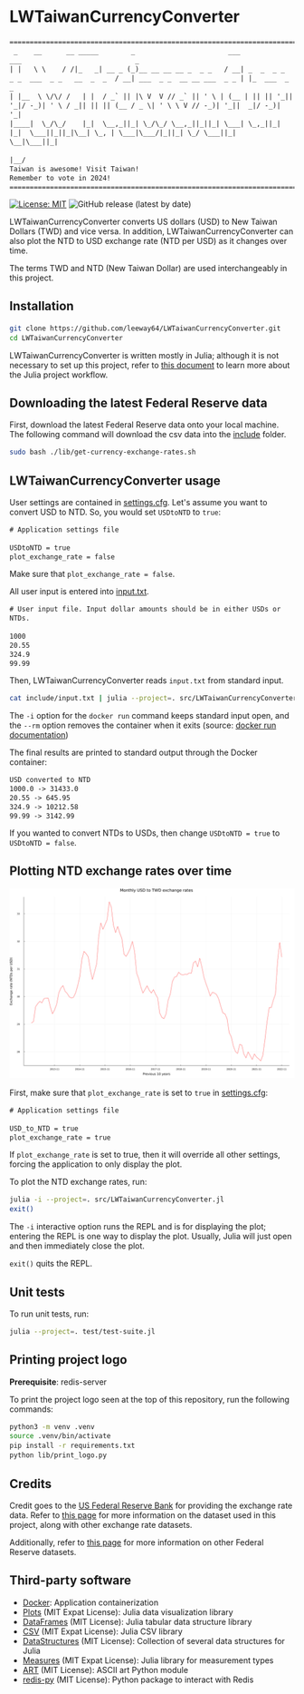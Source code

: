 # LWTaiwanCurrencyConverter

```text
==============================================================================================================================================
 _    __      __ _____        _                       ___                                        ___                            _             
| |   \ \    / /|_   _| __ _ (_)__ __ __ __ _  _ _   / __| _  _  _ _  _ _  ___  _ _   __  _  _  / __| ___  _ _  __ __ ___  _ _ | |_  ___  _ _ 
| |__  \ \/\/ /   | |  / _` || |\ V  V // _` || ' \ | (__ | || || '_|| '_|/ -_)| ' \ / _|| || || (__ / _ \| ' \ \ V // -_)| '_||  _|/ -_)| '_|
|____|  \_/\_/    |_|  \__,_||_| \_/\_/ \__,_||_||_| \___| \_,_||_|  |_|  \___||_||_|\__| \_, | \___|\___/|_||_| \_/ \___||_|   \__|\___||_|  
                                                                                          |__/                                                
Taiwan is awesome! Visit Taiwan!
Remember to vote in 2024!
==============================================================================================================================================
```

[![License: MIT](https://img.shields.io/badge/License-MIT-yellow.svg)](https://opensource.org/licenses/MIT)
![GitHub release (latest by date)](https://img.shields.io/github/v/release/leeway64/LWTaiwanCurrencyConverter)


LWTaiwanCurrencyConverter converts US dollars (USD) to New Taiwan Dollars (TWD) and vice versa.
In addition, LWTaiwanCurrencyConverter can also plot the NTD to USD exchange rate (NTD per USD) as
it changes over time.

The terms TWD and NTD (New Taiwan Dollar) are used interchangeably in this project.

## Installation

```bash
git clone https://github.com/leeway64/LWTaiwanCurrencyConverter.git
cd LWTaiwanCurrencyConverter
```

LWTaiwanCurrencyConverter is written mostly in Julia; although it is not necessary to set up this
project, refer to [this document](doc/julia-project-workflow.asciidoc) to learn more about the
Julia project workflow.

## Downloading the latest Federal Reserve data

First, download the latest Federal Reserve data onto your local machine. The following command will
download the csv data into the [include](include) folder.
```bash
sudo bash ./lib/get-currency-exchange-rates.sh
```


## LWTaiwanCurrencyConverter usage

User settings are contained in [settings.cfg](include/settings.cfg). Let's assume you want to
convert USD to NTD. So, you would set `USDtoNTD` to `true`:
```text
# Application settings file

USDtoNTD = true
plot_exchange_rate = false
```

Make sure that `plot_exchange_rate = false`.


All user input is entered into [input.txt](include/input.txt).
```text
# User input file. Input dollar amounts should be in either USDs or NTDs.

1000
20.55
324.9
99.99
```


Then, LWTaiwanCurrencyConverter reads `input.txt` from standard input.
```bash
cat include/input.txt | julia --project=. src/LWTaiwanCurrencyConverter.jl | sudo docker run -i --rm r-base cat
```

The `-i` option for the `docker run` command keeps standard input open, and the `--rm` option
removes the container when it exits (source:
[docker run documentation](https://docs.docker.com/engine/reference/commandline/run/))

The final results are printed to standard output through the Docker container:
```text
USD converted to NTD
1000.0 -> 31433.0
20.55 -> 645.95
324.9 -> 10212.58
99.99 -> 3142.99
```

If you wanted to convert NTDs to USDs, then change `USDtoNTD = true` to `USDtoNTD = false`.


## Plotting NTD exchange rates over time

![USD-to-TWD-exchange-rate-last-10-years](doc/USD-to-TWD-exchange-rate-last-10-years.png)

First, make sure that `plot_exchange_rate` is set to `true` in [settings.cfg](include/settings.cfg):
```text
# Application settings file

USD_to_NTD = true
plot_exchange_rate = true
```
If `plot_exchange_rate` is set to true, then it will override all other settings, forcing the
application to only display the plot.

To plot the NTD exchange rates, run:
```bash
julia -i --project=. src/LWTaiwanCurrencyConverter.jl
exit()
```
The `-i` interactive option runs the REPL and is for displaying the plot; entering the REPL is one
way to display the plot. Usually, Julia will just open and then immediately close the plot.

`exit()` quits the REPL.


## Unit tests
To run unit tests, run:
```bash
julia --project=. test/test-suite.jl
```


## Printing project logo
**Prerequisite**: redis-server

To print the project logo seen at the top of this repository, run the following commands:
```bash
python3 -m venv .venv
source .venv/bin/activate
pip install -r requirements.txt
python lib/print_logo.py
```


## Credits  
Credit goes to the [US Federal Reserve Bank](https://www.federalreserve.gov/) for providing the
exchange rate data. Refer to [this page](https://www.federalreserve.gov/datadownload/Choose.aspx?rel=H10)
for more information on the dataset used in this project, along with other exchange rate datasets.

Additionally, refer to [this page](https://www.federalreserve.gov/datadownload/) for more
information on other Federal Reserve datasets.


## Third-party software
- [Docker](https://www.docker.com/): Application containerization
- [Plots](https://github.com/JuliaPlots/Plots.jl) (MIT Expat License): Julia data visualization library
- [DataFrames](https://github.com/JuliaData/DataFrames.jl) (MIT License): Julia tabular data structure library
- [CSV](https://github.com/JuliaData/CSV.jl) (MIT Expat License): Julia CSV library
- [DataStructures](https://github.com/JuliaCollections/DataStructures.jl) (MIT License): Collection of several data structures for Julia
- [Measures](https://github.com/JuliaGraphics/Measures.jl) (MIT Expat License): Julia library for measurement types
- [ART](https://pypi.org/project/art/) (MIT License): ASCII art Python module
- [redis-py](https://pypi.org/project/redis/) (MIT License): Python package to interact with Redis
